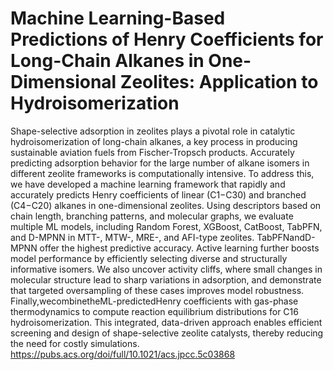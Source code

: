# Machine Learning-Based Predictions of Henry Coefficients for Long-Chain Alkanes in One-Dimensional Zeolites: Application to Hydroisomerization
Shape-selective adsorption in zeolites plays a pivotal role in catalytic hydroisomerization of long-chain alkanes, a key process in producing sustainable aviation fuels from Fischer-Tropsch products. Accurately predicting adsorption behavior for the large number of alkane isomers in different zeolite frameworks is computationally intensive. To address this, we have developed a machine learning framework that rapidly and accurately predicts Henry coefficients of linear (C1−C30) and branched (C4−C20) alkanes in one-dimensional zeolites. Using descriptors based on chain length, branching patterns, and molecular graphs, we evaluate multiple ML models, including Random Forest, XGBoost, CatBoost, TabPFN, and D-MPNN in MTT-, MTW-, MRE-, and AFI-type zeolites. TabPFNandD-MPNN offer the highest predictive accuracy. Active learning further boosts model performance by efficiently selecting diverse and structurally informative isomers. We also uncover activity cliffs, where small changes in molecular structure lead to sharp variations in adsorption, and demonstrate that targeted oversampling of these cases improves model robustness. Finally,wecombinetheML-predictedHenry coefficients with gas-phase thermodynamics to compute reaction equilibrium distributions for C16 hydroisomerization. This integrated, data-driven approach enables efficient screening and design of shape-selective zeolite catalysts, thereby reducing the need for costly simulations.
https://pubs.acs.org/doi/full/10.1021/acs.jpcc.5c03868
